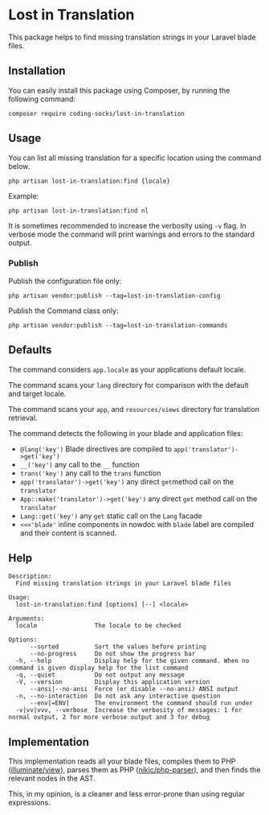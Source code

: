 # Lost in Translation

This package helps to find missing translation strings in your Laravel blade files.

## Installation

You can easily install this package using Composer, by running the following command:

```
composer require coding-socks/lost-in-translation
```

## Usage

You can list all missing translation for a specific location using the command below.

```
php artisan lost-in-translation:find {locale}
```

Example:

```
php artisan lost-in-translation:find nl
```

It is sometimes recommended to increase the verbosity using `-v` flag. In verbose mode the command will print warnings and errors to the standard output.

### Publish

Publish the configuration file only:

```
php artisan vendor:publish --tag=lost-in-translation-config
```

Publish the Command class only:

```
php artisan vendor:publish --tag=lost-in-translation-commands
```

## Defaults

The command considers `app.locale` as your applications default locale.

The command scans your `lang` directory for comparison with the default and target locale.

The command scans your `app`, and `resources/views` directory for translation retrieval.

The command detects the following in your blade and application files:

- `@lang('key')` Blade directives are compiled to `app('translator')->get('key')`
- `__('key')` any call to the `__` function
- `trans('key')` any call to the `trans` function
- `app('translator')->get('key')` any direct `get`method call on the `translator`
- `App::make('translator')->get('key')` any direct `get` method call on the `translator`
- `Lang::get('key')` any `get` static call on the `Lang` facade
- `<<<'blade'` inline components in nowdoc with `blade` label are compiled and their content is scanned.

## Help

```
Description:
  Find missing translation strings in your Laravel blade files

Usage:
  lost-in-translation:find [options] [--] <locale>

Arguments:
  locale                The locale to be checked

Options:
      --sorted          Sort the values before printing
      --no-progress     Do not show the progress bar
  -h, --help            Display help for the given command. When no command is given display help for the list command
  -q, --quiet           Do not output any message
  -V, --version         Display this application version
      --ansi|--no-ansi  Force (or disable --no-ansi) ANSI output
  -n, --no-interaction  Do not ask any interactive question
      --env[=ENV]       The environment the command should run under
  -v|vv|vvv, --verbose  Increase the verbosity of messages: 1 for normal output, 2 for more verbose output and 3 for debug
```

## Implementation

This implementation reads all your blade files, compiles them to PHP ([illuminate/view]), parses them as PHP ([nikic/php-parser]), and then finds the relevant nodes in the AST.

This, in my opinion, is a cleaner and less error-prone than using regular expressions.

[illuminate/view]: https://github.com/illuminate/view
[nikic/php-parser]: https://github.com/nikic/PHP-Parser
